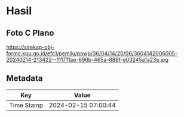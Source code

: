 # Hasil

## Foto C Plano

https://sirekap-obj-formc.kpu.go.id/efc1/pemilu/ppwp/36/04/14/20/06/3604142006005-20240214-213422--111711ae-696b-465a-888f-e03245a1a23e.jpg


## Metadata

| Key        | Value               |
| ---------- | ------------------- |
| Time Stamp | 2024-02-15 07:00:44 |



